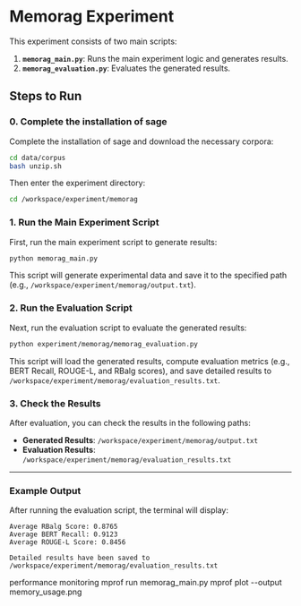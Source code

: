 # Memorag Experiment

This experiment consists of two main scripts:
1. **`memorag_main.py`**: Runs the main experiment logic and generates results.
2. **`memorag_evaluation.py`**: Evaluates the generated results.

## Steps to Run

### 0. Complete the installation of sage

Complete the installation of sage and download the necessary corpora:
```bash
cd data/corpus
bash unzip.sh
```

Then enter the experiment directory:
```bash
cd /workspace/experiment/memorag
```

### 1. Run the Main Experiment Script
First, run the main experiment script to generate results:
```bash
python memorag_main.py
```
This script will generate experimental data and save it to the specified path (e.g., `/workspace/experiment/memorag/output.txt`).

### 2. Run the Evaluation Script
Next, run the evaluation script to evaluate the generated results:
```bash
python experiment/memorag/memorag_evaluation.py
```
This script will load the generated results, compute evaluation metrics (e.g., BERT Recall, ROUGE-L, and RBalg scores), and save detailed results to `/workspace/experiment/memorag/evaluation_results.txt`.

### 3. Check the Results
After evaluation, you can check the results in the following paths:
- **Generated Results**: `/workspace/experiment/memorag/output.txt`
- **Evaluation Results**: `/workspace/experiment/memorag/evaluation_results.txt`

---

### Example Output
After running the evaluation script, the terminal will display:
```
Average RBalg Score: 0.8765
Average BERT Recall: 0.9123
Average ROUGE-L Score: 0.8456

Detailed results have been saved to /workspace/experiment/memorag/evaluation_results.txt
```


performance monitoring
mprof run memorag_main.py
mprof plot --output memory_usage.png
